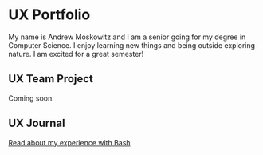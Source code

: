 # UX Portfolio

My name is Andrew Moskowitz and I am a senior going for my degree in Computer Science. I enjoy learning new things and being outside exploring nature. I am excited for a great semester!

## UX Team Project

Coming soon.

## UX Journal

[Read about my experience with Bash](j01/)

